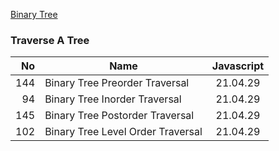 [Binary Tree](https://leetcode.com/explore/learn/card/data-structure-tree/)

### Traverse A Tree

|  No | Name                              | Javascript |
|----:|-----------------------------------|:----------:|
| 144 | Binary Tree Preorder Traversal    |  21.04.29  |
|  94 | Binary Tree Inorder Traversal     |  21.04.29  |
| 145 | Binary Tree Postorder Traversal   |  21.04.29  |
| 102 | Binary Tree Level Order Traversal |  21.04.29  |

